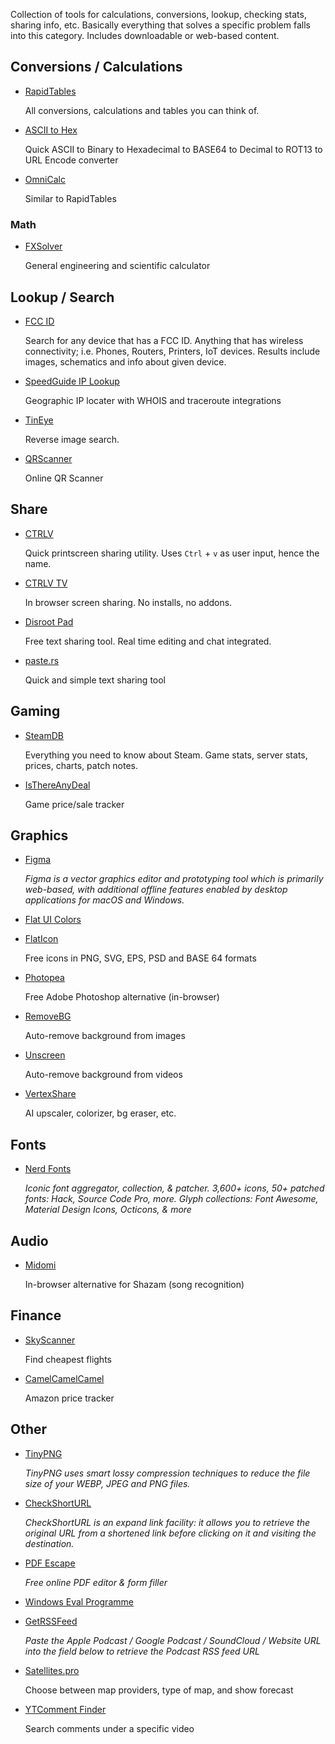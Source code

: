Collection of tools for calculations, conversions, lookup, checking stats, sharing info, etc.
Basically everything that solves a specific problem falls into this category. Includes downloadable or web-based content.

## Conversions / Calculations

-   [RapidTables](https://www.rapidtables.com/)

    All conversions, calculations and tables you can think of. 

-   [ASCII to Hex](https://www.asciitohex.com/)

    Quick ASCII to Binary to Hexadecimal to BASE64 to Decimal to ROT13 to URL Encode converter

- [OmniCalc](https://www.omnicalculator.com/)

    Similar to RapidTables

### Math

-   [FXSolver](https://www.fxsolver.com/)

    General engineering and scientific calculator

## Lookup / Search

-   [FCC ID](https://fccid.io/) 

    Search for any device that has a FCC ID. Anything that has wireless connectivity; i.e. Phones, Routers, Printers, IoT devices. Results include images, schematics and info about given device.

-   [SpeedGuide IP Lookup](https://www.speedguide.net/ip/)

    Geographic IP locater with WHOIS and traceroute integrations

-   [TinEye](https://tineye.com/)

    Reverse image search.

- [QRScanner](https://qrscanneronline.com/)

    Online QR Scanner

## Share

-   [CTRLV](https://ctrlv.link/)

    Quick printscreen sharing utility. Uses `Ctrl` + `v` as user input, hence the name.

-   [CTRLV TV](https://ctrlv.tv/)

    In browser screen sharing. No installs, no addons.

-   [Disroot Pad](https://pad.disroot.org/)

    Free text sharing tool. Real time editing and chat integrated. 

-   [paste.rs](https://paste.rs/web)

    Quick and simple text sharing tool

## Gaming

- [SteamDB](https://steamdb.info/)

    Everything you need to know about Steam. Game stats, server stats, prices, charts, patch notes.

- [IsThereAnyDeal](https://isthereanydeal.com/)

    Game price/sale tracker

## Graphics

- [Figma](https://www.figma.com/)

    *Figma is a vector graphics editor and prototyping tool which is primarily web-based, with additional offline features enabled by desktop applications for macOS and Windows.*

- [Flat UI Colors](https://flatuicolors.com/)
- [FlatIcon](https://www.flaticon.com/)

    Free icons in PNG, SVG, EPS, PSD and BASE 64 formats

- [Photopea](https://www.photopea.com/)

    Free Adobe Photoshop alternative (in-browser)

- [RemoveBG](https://www.remove.bg/)

    Auto-remove background from images

- [Unscreen](https://www.unscreen.com/)

    Auto-remove background from videos

- [VertexShare](https://vertexshare.com/)

    AI upscaler, colorizer, bg eraser, etc.

## Fonts

- [Nerd Fonts](https://github.com/ryanoasis/nerd-fonts)

    *Iconic font aggregator, collection, & patcher. 3,600+ icons, 50+ patched fonts: Hack, Source Code Pro, more. Glyph collections: Font Awesome, Material Design Icons, Octicons, & more*


## Audio

- [Midomi](https://www.midomi.com/)

    In-browser alternative for Shazam (song recognition)

## Finance

- [SkyScanner](https://www.skyscanner.com)

    Find cheapest flights

- [CamelCamelCamel](https://camelcamelcamel.com/)

    Amazon price tracker

## Other

- [TinyPNG](https://tinypng.com/)

    *TinyPNG uses smart lossy compression techniques to reduce the file size of your WEBP, JPEG and PNG files.*

- [CheckShortURL](https://checkshorturl.com/)

    *CheckShortURL is an expand link facility: it allows you to retrieve the original URL from a shortened link before clicking on it and visiting the destination.*

- [PDF Escape](https://www.pdfescape.com/windows/)

    *Free online PDF editor & form filler*

- [Windows Eval Programme](https://www.microsoft.com/en-us/evalcenter/evaluate-windows-10-enterprise)
- [GetRSSFeed](https://getrssfeed.com/)

    *Paste the Apple Podcast / Google Podcast / SoundCloud / Website URL into the field below to retrieve the Podcast RSS feed URL*

- [Satellites.pro](https://satellites.pro/)

    Choose between map providers, type of map, and show forecast

- [YTComment Finder](https://ytcomment.kmcat.uk/)

    Search comments under a specific video
